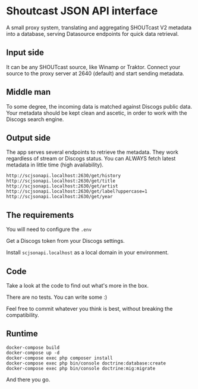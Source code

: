 # Shoutcast JSON API interface

A small proxy system, translating and aggregating SHOUTcast V2 metadata into a database, serving Datasource endpoints for quick data retrieval.

## Input side

It can be any SHOUTcast source, like Winamp or Traktor. Connect your source to the proxy server at 2640 (default) and start sending metadata.

## Middle man

To some degree, the incoming data is matched against Discogs public data. Your metadata should be kept clean and ascetic, in order to work with the Discogs search engine.

## Output side

The app serves several endpoints to retrieve the metadata. They work regardless of stream or Discogs status. You can ALWAYS fetch latest metadata in little time (high availability).

    http://scjsonapi.localhost:2630/get/history
    http://scjsonapi.localhost:2630/get/title
    http://scjsonapi.localhost:2630/get/artist
    http://scjsonapi.localhost:2630/get/label?uppercase=1
    http://scjsonapi.localhost:2630/get/year

## The requirements

You will need to configure the `.env` 

Get a Discogs token from your Discogs settings.

Install `scjsonapi.localhost` as a local domain in your environment.

## Code

Take a look at the code to find out what's more in the box.

There are no tests. You can write some :)

Feel free to commit whatever you think is best, without breaking the compatibility.

## Runtime

    docker-compose build
    docker-compose up -d
    docker-compose exec php composer install
    docker-compose exec php bin/console doctrine:database:create
    docker-compose exec php bin/console doctrine:mig:migrate
    
And there you go.
